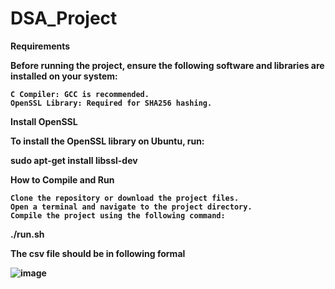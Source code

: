 # DSA_Project

<b>Requirements<b>

Before running the project, ensure the following software and libraries are installed on your system:

    C Compiler: GCC is recommended.
    OpenSSL Library: Required for SHA256 hashing.

<b>Install OpenSSL<b>

To install the OpenSSL library on Ubuntu, run:

sudo apt-get install libssl-dev

<b>How to Compile and Run<b>

    Clone the repository or download the project files.
    Open a terminal and navigate to the project directory.
    Compile the project using the following command:
 
 <b>./run.sh<b>

 <b>The csv file should be in following formal<b>

 ![image](https://github.com/user-attachments/assets/59e08b7c-bcfd-4538-b27b-d10c0033d54f)

